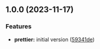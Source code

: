 ## 1.0.0 (2023-11-17)


### Features

* **prettier:** initial version ([59341de](https://github.com/Ferfalk/prettier-config/commit/59341dec8d4ab47d0605e151208948fc7b7ba2a4))

